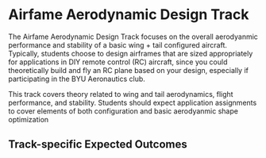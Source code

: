 # Airfame Aerodynamic Design Track

The Airfame Aerodynamic Design Track focuses on the overall aerodyanmic performance and stability of a basic wing + tail configured aircraft.
Typically, students choose to design airframes that are sized appropriately for applications in DIY remote control (RC) aircraft, since you could theoretically build and fly an RC plane based on your design, especially if participating in the BYU Aeronautics club.

This track covers theory related to wing and tail aerodynamics, flight performance, and stability.  Students should expect application assignments to cover elements of both configuration and basic aerodyanmic shape optimization

## Track-specific Expected Outcomes


